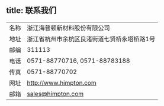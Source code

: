 title: 联系我们
---

|   |   |
| :------| :------ |
| 名称 | 浙江海普顿新材料股份有限公司 |
| 地址 | 浙江省杭州市余杭区良渚街道七贤桥永塔桥路1号 |
| 邮编 | 311113 |
| 电话 | 0571-88770716, 0571-88783188 |
| 传真 | 0571-88770702 |
| 网址 | http://www.himpton.com |
| 邮箱 | sales@himpton.com |
